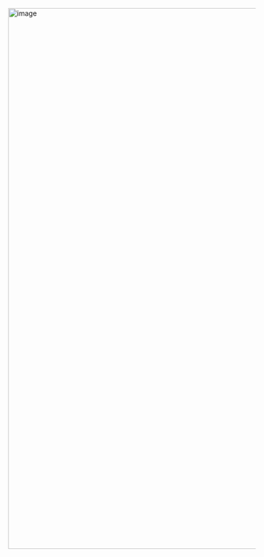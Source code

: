 <img width="1100" alt="image" src="https://user-images.githubusercontent.com/6134547/174004802-e18b3e5e-f841-4aec-a73c-111bbb10930b.png">
